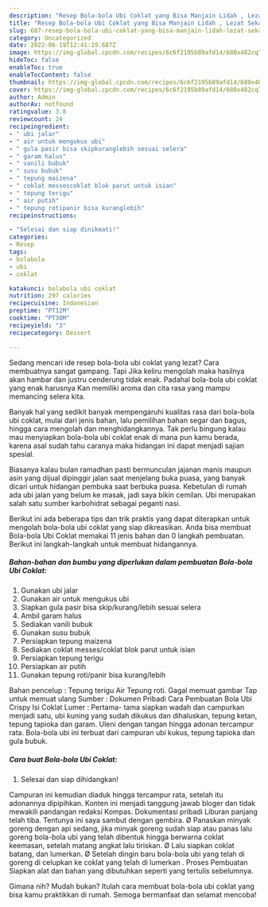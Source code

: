 ```yaml
---
description: "Resep Bola-bola Ubi Coklat yang Bisa Manjain Lidah , Lezat Sekali"
title: "Resep Bola-bola Ubi Coklat yang Bisa Manjain Lidah , Lezat Sekali"
slug: 687-resep-bola-bola-ubi-coklat-yang-bisa-manjain-lidah-lezat-sekali
category: Uncategorized
date: 2022-06-19T12:41:19.687Z
image: https://img-global.cpcdn.com/recipes/6c6f2195b89afd14/680x482cq70/bola-bola-ubi-coklat-foto-resep-utama.jpg
hideToc: false
enableToc: true
enableTocContent: false
thumbnail: https://img-global.cpcdn.com/recipes/6c6f2195b89afd14/680x482cq70/bola-bola-ubi-coklat-foto-resep-utama.jpg
cover: https://img-global.cpcdn.com/recipes/6c6f2195b89afd14/680x482cq70/bola-bola-ubi-coklat-foto-resep-utama.jpg
author: Admin
authorAv: notfound
ratingvalue: 3.8
reviewcount: 24
recipeingredient:
- " ubi jalar"
- " air untuk mengukus ubi"
- " gula pasir bisa skipkuranglebih sesuai selera"
- " garam halus"
- " vanili bubuk"
- " susu bubuk"
- " tepung maizena"
- " coklat messescoklat blok parut untuk isian"
- " tepung terigu"
- " air putih"
- " tepung rotipanir bisa kuranglebih"
recipeinstructions:

- "Selesai dan siap dinikmati!"
categories:
- Resep
tags:
- bolabola
- ubi
- coklat

katakunci: bolabola ubi coklat 
nutrition: 297 calories
recipecuisine: Indonesian
preptime: "PT12M"
cooktime: "PT30M"
recipeyield: "3"
recipecategory: Dessert

---
```



Sedang mencari ide resep bola-bola ubi coklat yang lezat? Cara membuatnya sangat gampang. Tapi Jika keliru mengolah maka hasilnya akan hambar dan justru cenderung tidak enak. Padahal bola-bola ubi coklat yang enak harusnya Kan memiliki aroma dan cita rasa yang mampu memancing selera kita.


Banyak hal yang sedikit banyak mempengaruhi kualitas rasa dari bola-bola ubi coklat, mulai dari jenis bahan, lalu pemilihan bahan segar dan bagus, hingga cara mengolah dan menghidangkannya. Tak perlu bingung kalau mau menyiapkan bola-bola ubi coklat enak di mana pun kamu berada, karena asal sudah tahu caranya maka hidangan ini dapat menjadi sajian spesial.

Biasanya kalau bulan ramadhan pasti bermunculan jajanan manis maupun asin yang dijual dipinggir jalan saat menjelang buka puasa, yang banyak dicari untuk hidangan pembuka saat berbuka puasa. Kebetulan di rumah ada ubi jalan yang belum ke masak, jadi saya bikin cemilan. Ubi merupakan salah satu sumber karbohidrat sebagai peganti nasi.


Berikut ini ada beberapa tips dan trik praktis yang dapat diterapkan untuk mengolah bola-bola ubi coklat yang siap dikreasikan. Anda bisa membuat Bola-bola Ubi Coklat memakai 11 jenis bahan dan 0 langkah pembuatan. Berikut ini langkah-langkah untuk membuat hidangannya.

<!--inarticleads1-->

##### Bahan-bahan dan bumbu yang diperlukan dalam pembuatan Bola-bola Ubi Coklat:

1. Gunakan  ubi jalar
1. Gunakan  air untuk mengukus ubi
1. Siapkan  gula pasir bisa skip/kurang/lebih sesuai selera
1. Ambil  garam halus
1. Sediakan  vanili bubuk
1. Gunakan  susu bubuk
1. Persiapkan  tepung maizena
1. Sediakan  coklat messes/coklat blok parut untuk isian
1. Persiapkan  tepung terigu
1. Persiapkan  air putih
1. Gunakan  tepung roti/panir bisa kurang/lebih


Bahan pencelup : Tepung terigu Air Tepung roti. Gagal memuat gambar Tap untuk memuat ulang Sumber : Dokumen Pribadi Cara Pembuatan Bola Ubi Crispy Isi Coklat Lumer : Pertama- tama siapkan wadah dan campurkan menjadi satu, ubi kuning yang sudah dikukus dan dihaluskan, tepung ketan, tepung tapioka dan garam. Uleni dengan tangan hingga adonan tercampur rata. Bola-bola ubi ini terbuat dari campuran ubi kukus, tepung tapioka dan gula bubuk. 

<!--inarticleads2-->

##### Cara buat Bola-bola Ubi Coklat:


1. Selesai dan siap dihidangkan!

Campuran ini kemudian diaduk hingga tercampur rata, setelah itu adonannya dipipihkan. Konten ini menjadi tanggung jawab bloger dan tidak mewakili pandangan redaksi Kompas. Dokumentasi pribadi Liburan panjang telah tiba. Tentunya ini saya sambut dengan gembira. Ø Panaskan minyak goreng dengan api sedang, jika minyak goreng sudah siap atau panas lalu goreng bola-bola ubi yang telah dibentuk hingga berwarna coklat keemasan, setelah matang angkat lalu tiriskan. Ø Lalu siapkan coklat batang, dan lumerkan. Ø Setelah dingin baru bola-bola ubi yang telah di goreng di celupkan ke coklat yang telah di lumerkan . Proses Pembuatan Siapkan alat dan bahan yang dibutuhkan seperti yang tertulis sebelumnya. 

Gimana nih? Mudah bukan? Itulah cara membuat bola-bola ubi coklat yang bisa kamu praktikkan di rumah. Semoga bermanfaat dan selamat mencoba!
